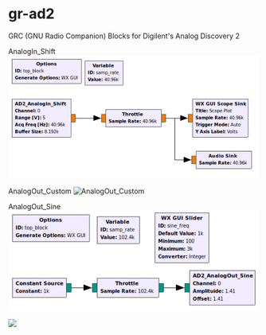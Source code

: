 # gr-ad2
GRC (GNU Radio Companion) Blocks for Digilent's Analog Discovery 2

AnalogIn_Shift
<img src="https://github.com/7m4mon/gr-ad2/blob/master/AnalogIn_Shift.grc.png" alt="AnalogIn_Shift" title="">

AnalogOut_Custom
<img src="https://github.com/7m4mon/gr-ad2/blob/master/AnalogCustom_Sine.grc.png" alt="AnalogOut_Custom" title="">

AnalogOut_Sine
<img src="https://github.com/7m4mon/gr-ad2/blob/master/AnalogOut_Sine.grc.png" alt="AnalogOut_Sine" title="">

[![](https://img.youtube.com/vi/YdhogbIK9YY/0.jpg)](https://www.youtube.com/watch?v=YdhogbIK9YY)


